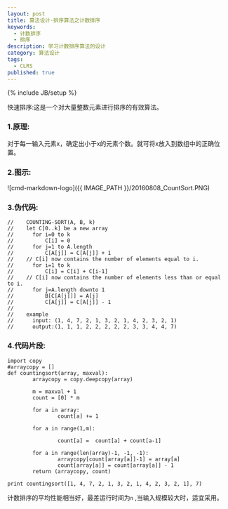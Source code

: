 ```yaml
---
layout: post
title: 算法设计-排序算法之计数排序
keywords:
  - 计数排序
  - 排序
description: 学习计数排序算法的设计
category: 算法设计
tags:
  - CLRS
published: true
---
```

{% include JB/setup %}


快速排序:这是一个对大量整数元素进行排序的有效算法。

<!--more-->
### 1.原理:
对于每一输入元素x，确定出小于x的元素个数。就可将x放入到数组中的正确位置。

### 2.图示:
![cmd-markdown-logo]({{ IMAGE_PATH }}/20160808_CountSort.PNG)

### 3.伪代码:
```
// 	  COUNTING-SORT(A, B, k)
// 	  let C[0..k] be a new array
// 	  	for i=0 to k
//			C[i] = 0
//		for j=1 to A.length
//			C[A[j]] = C[A[j]] + 1
//    // C[i] now contains the number of elements equal to i.
//    	for i=1 to k
//	  		C[i] = C[i] + C[i-1]
//    // C[i] now contains the number of elements less than or equal to i.
//		for j=A.length downto 1
//			B[C[A[j]]] = A[j]
//			C[A[j]] = C[A[j]] - 1
//
//	  example
//		input: (1, 4, 7, 2, 1, 3, 2, 1, 4, 2, 3, 2, 1)
//		output:(1, 1, 1, 2, 2, 2, 2, 2, 3, 3, 4, 4, 7)
``` 

### 4.代码片段:
```
import copy
#arraycopy = []
def countingsort(array, maxval):
        arraycopy = copy.deepcopy(array)
        
        m = maxval + 1
        count = [0] * m

        for a in array:
                count[a] += 1

        for a in range(1,m):

                count[a] =  count[a] + count[a-1]

        for a in range(len(array)-1, -1, -1):
                arraycopy[count[array[a]]-1] = array[a]
                count[array[a]] = count[array[a]] - 1
        return (arraycopy, count)

print countingsort([1, 4, 7, 2, 1, 3, 2, 1, 4, 2, 3, 2, 1], 7)

```

计数排序的平均性能相当好，最差运行时间为```n``` ,当输入规模较大时，适宜采用。
